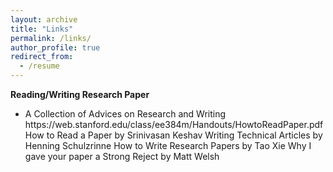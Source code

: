 ```yaml
---
layout: archive
title: "Links"
permalink: /links/
author_profile: true
redirect_from:
  - /resume
---
```

<strong>Reading/Writing Research Paper</strong>
<ul>
<li>
A Collection of Advices on Research and Writing
</li>
  https://web.stanford.edu/class/ee384m/Handouts/HowtoReadPaper.pdf How to Read a Paper by Srinivasan Keshav
Writing Technical Articles by Henning Schulzrinne
How to Write Research Papers by Tao Xie
Why I gave your paper a Strong Reject by Matt Welsh
</ul>
